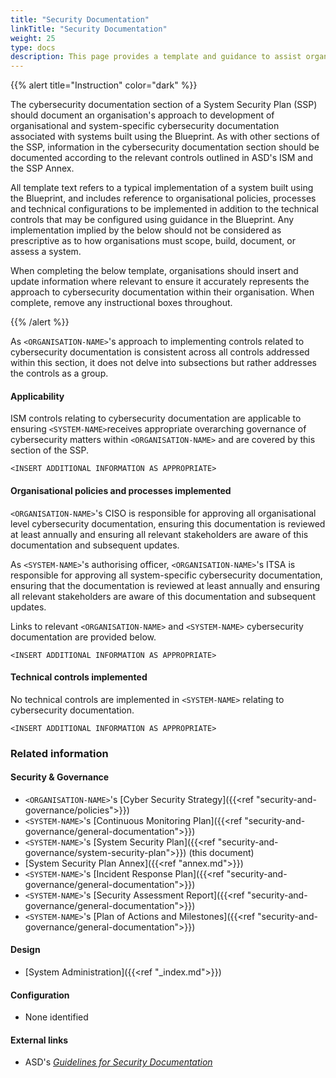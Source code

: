 ```yaml
---
title: "Security Documentation"
linkTitle: "Security Documentation"
weight: 25
type: docs
description: This page provides a template and guidance to assist organisations in documenting their approach to cybersecurity documentation associated with their system(s) built on ASD's Blueprint for Secure Cloud.
---
```


{{% alert title="Instruction" color="dark" %}}

The cybersecurity documentation section of a System Security Plan (SSP) should document an organisation's approach to development of organisational and system-specific cybersecurity documentation associated with systems built using the Blueprint. As with other sections of the SSP, information in the cybersecurity documentation section should be documented according to the relevant controls outlined in ASD's ISM and the SSP Annex.

All template text refers to a typical implementation of a system built using the Blueprint, and includes reference to organisational policies, processes and technical configurations to be implemented in addition to the technical controls that may be configured using guidance in the Blueprint. Any implementation implied by the below should not be considered as prescriptive as to how organisations must scope, build, document, or assess a system.

When completing the below template, organisations should insert and update information where relevant to ensure it accurately represents the approach to cybersecurity documentation within their organisation. When complete, remove any instructional boxes throughout. 

{{% /alert %}}

As `<ORGANISATION-NAME>`'s approach to implementing controls related to cybersecurity documentation is consistent across all controls addressed within this section, it does not delve into subsections but rather addresses the controls as a group. 

#### Applicability

ISM controls relating to cybersecurity documentation are applicable to ensuring `<SYSTEM-NAME>`receives appropriate overarching governance of cybersecurity matters within `<ORGANISATION-NAME>` and are covered by this section of the SSP.

`<INSERT ADDITIONAL INFORMATION AS APPROPRIATE>`

#### Organisational policies and processes implemented

`<ORGANISATION-NAME>`'s CISO is responsible for approving all organisational level cybersecurity documentation, ensuring this documentation is reviewed at least annually and ensuring all relevant stakeholders are aware of this documentation and subsequent updates.

As `<SYSTEM-NAME>`'s authorising officer, `<ORGANISATION-NAME>`'s ITSA is responsible for approving all system-specific cybersecurity documentation, ensuring that the documentation is reviewed at least annually and ensuring all relevant stakeholders are aware of this documentation and subsequent updates.

Links to relevant `<ORGANISATION-NAME>` and `<SYSTEM-NAME>` cybersecurity documentation are provided below.

`<INSERT ADDITIONAL INFORMATION AS APPROPRIATE>`

#### Technical controls implemented

No technical controls are implemented in `<SYSTEM-NAME>` relating to cybersecurity documentation.

`<INSERT ADDITIONAL INFORMATION AS APPROPRIATE>`

### Related information

#### Security & Governance

*   `<ORGANISATION-NAME>`'s [Cyber Security Strategy]({{<ref "security-and-governance/policies">}})
*   `<SYSTEM-NAME>`'s [Continuous Monitoring Plan]({{<ref "security-and-governance/general-documentation">}})
*   `<SYSTEM-NAME>`'s [System Security Plan]({{<ref "security-and-governance/system-security-plan">}}) (this document)
*   [System Security Plan Annex]({{<ref "annex.md">}})
*   `<SYSTEM-NAME>`'s [Incident Response Plan]({{<ref "security-and-governance/general-documentation">}})
*   `<SYSTEM-NAME>`'s [Security Assessment Report]({{<ref "security-and-governance/general-documentation">}})
*   `<SYSTEM-NAME>`'s [Plan of Actions and Milestones]({{<ref "security-and-governance/general-documentation">}})

#### Design

*   [System Administration]({{<ref "_index.md">}})

#### Configuration

* None identified


#### External links

*   ASD's [*Guidelines for Security Documentation*](https://www.cyber.gov.au/resources-business-and-government/essential-cyber-security/ism/cyber-security-guidelines/guidelines-security-documentation)